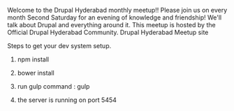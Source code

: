 Welcome to the Drupal Hyderabad monthly meetup!! Please join us on every month Second Saturday for an evening of knowledge and friendship! We'll talk about Drupal and everything around it. This meetup is hosted by the Official Drupal Hyderabad Community.
Drupal Hyderabad Meetup site

Steps to get your dev system setup.

1. npm install
2. bower install

3. run gulp command : gulp
4. the server is running on port 5454
